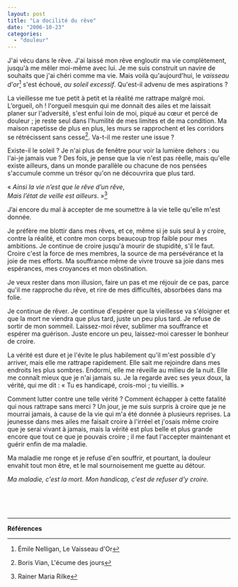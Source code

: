 ```yaml
---
layout: post
title: "La docilité du rêve"
date: "2006-10-23"
categories:
  - "douleur"
---
```


J'ai vécu dans le rêve. J'ai laissé mon rêve engloutir ma vie complètement, jusqu'à me mêler moi-même avec lui. Je me suis construit un navire de souhaits que j'ai chéri comme ma vie. Mais voilà qu'aujourd'hui, le *vaisseau d'or*[^1] s'est échoué, *au soleil excessif*. Qu'est-il advenu de mes aspirations ?   

La vieillesse me tue petit à petit et la réalité me rattrape malgré moi. L’orgueil, oh ! l'orgueil mesquin qui me donnait des ailes et me laissait planer sur l'adversité, s'est enfui loin de moi, piqué au cœur et percé de douleur ; je reste seul dans l'humilité de mes limites et de ma condition. Ma maison rapetisse de plus en plus, les murs se rapprochent et les corridors se rétrécissent sans cesse[^2]. Va-t-il me rester une issue ?  

Existe-il le soleil ? Je n'ai plus de fenêtre pour voir la lumière dehors : ou l'ai-je jamais vue ? Des fois, je pense que la vie n'est pas réelle, mais qu'elle existe ailleurs, dans un monde parallèle ou chacune de nos pensées s'accumule comme un trésor qu'on ne découvrira que plus tard.

« *Ainsi la vie n’est que le rêve d’un rêve*,  
*Mais l’état de veille est ailleurs*. »[^3]  

J’ai encore du mal à accepter de me soumettre à la vie telle qu'elle m'est donnée.

Je préfère me blottir dans mes rêves, et ce, même si je suis seul à y croire, contre la réalité, et contre mon corps beaucoup trop faible pour mes ambitions. Je continue de croire jusqu'à mourir de stupidité, s'il le faut. Croire c'est la force de mes membres, la source de ma persévérance et la joie de mes efforts. Ma souffrance même de vivre trouve sa joie dans mes espérances, mes croyances et mon obstination.   

Je veux rester dans mon illusion, faire un pas et me réjouir de ce pas, parce qu'il me rapproche du rêve, et rire de mes difficultés, absorbées dans ma folie.

Je continue de rêver. Je continue d'espérer que la vieillesse va s'éloigner et que la mort ne viendra que plus tard, juste un peu plus tard. Je refuse de sortir de mon sommeil. Laissez-moi rêver, sublimer ma souffrance et espérer ma guérison. Juste encore un peu, laissez-moi caresser le bonheur de croire.   

La vérité est dure et je l'évite le plus habilement qu'il m'est possible d'y arriver, mais elle me rattrape rapidement. Elle sait me rejoindre dans mes endroits les plus sombres. Endormi, elle me réveille au milieu de la nuit. Elle me connaît mieux que je n'ai jamais su. Je la regarde avec ses yeux doux, la vérité, qui me dit : « Tu es handicapé, crois-moi ; tu vieillis. »

Comment lutter contre une telle vérité ? Comment échapper à cette fatalité qui nous rattrape sans merci ? Un jour, je me suis surpris à croire que je ne mourrai jamais, à cause de la vie qui m'a été donnée à plusieurs reprises. La jeunesse dans mes ailes me faisait croire à l'irréel et j'osais même croire que je serai vivant à jamais, mais la vérité est plus belle et plus grande encore que tout ce que je pouvais croire ; il me faut l'accepter maintenant et guérir enfin de ma maladie.

Ma maladie me ronge et je refuse d'en souffrir, et pourtant, la douleur envahit tout mon être, et le mal sournoisement me guette au détour.

*Ma maladie, c'est la mort. Mon handicap, c'est de refuser d'y croire.*

<br/>
<br/>
<br/>

----

**Références**

[^1]: Émile Nelligan, Le Vaisseau d'Or  
[^2]: Boris Vian, L'écume des jours  
[^3]: Rainer Maria Rilke
